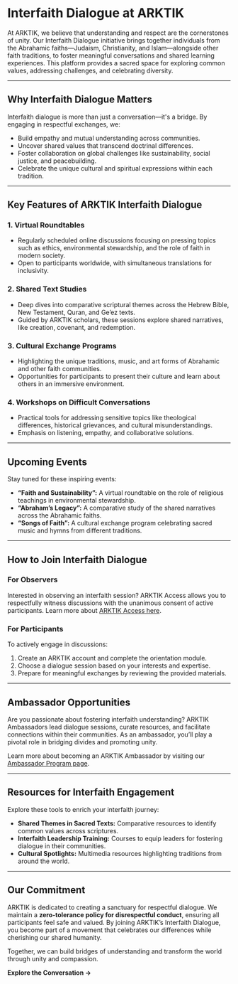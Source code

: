 # **Interfaith Dialogue at ARKTIK**

At ARKTIK, we believe that understanding and respect are the cornerstones of unity. Our Interfaith Dialogue initiative brings together individuals from the Abrahamic faiths—Judaism, Christianity, and Islam—alongside other faith traditions, to foster meaningful conversations and shared learning experiences. This platform provides a sacred space for exploring common values, addressing challenges, and celebrating diversity.

---

## **Why Interfaith Dialogue Matters**

Interfaith dialogue is more than just a conversation—it's a bridge. By engaging in respectful exchanges, we:
- Build empathy and mutual understanding across communities.
- Uncover shared values that transcend doctrinal differences.
- Foster collaboration on global challenges like sustainability, social justice, and peacebuilding.
- Celebrate the unique cultural and spiritual expressions within each tradition.

---

## **Key Features of ARKTIK Interfaith Dialogue**

### **1. Virtual Roundtables**
   - Regularly scheduled online discussions focusing on pressing topics such as ethics, environmental stewardship, and the role of faith in modern society.
   - Open to participants worldwide, with simultaneous translations for inclusivity.

### **2. Shared Text Studies**
   - Deep dives into comparative scriptural themes across the Hebrew Bible, New Testament, Quran, and Ge’ez texts.
   - Guided by ARKTIK scholars, these sessions explore shared narratives, like creation, covenant, and redemption.

### **3. Cultural Exchange Programs**
   - Highlighting the unique traditions, music, and art forms of Abrahamic and other faith communities.
   - Opportunities for participants to present their culture and learn about others in an immersive environment.

### **4. Workshops on Difficult Conversations**
   - Practical tools for addressing sensitive topics like theological differences, historical grievances, and cultural misunderstandings.
   - Emphasis on listening, empathy, and collaborative solutions.

---

## **Upcoming Events**

Stay tuned for these inspiring events:
- **“Faith and Sustainability”:** A virtual roundtable on the role of religious teachings in environmental stewardship.
- **“Abraham’s Legacy”:** A comparative study of the shared narratives across the Abrahamic faiths.
- **“Songs of Faith”:** A cultural exchange program celebrating sacred music and hymns from different traditions.

---

## **How to Join Interfaith Dialogue**

### **For Observers**
Interested in observing an interfaith session? ARKTIK Access allows you to respectfully witness discussions with the unanimous consent of active participants. Learn more about [ARKTIK Access here](../arktik_access/index.md).

### **For Participants**
To actively engage in discussions:
1. Create an ARKTIK account and complete the orientation module.
2. Choose a dialogue session based on your interests and expertise.
3. Prepare for meaningful exchanges by reviewing the provided materials.

---

## **Ambassador Opportunities**

Are you passionate about fostering interfaith understanding? ARKTIK Ambassadors lead dialogue sessions, curate resources, and facilitate connections within their communities. As an ambassador, you’ll play a pivotal role in bridging divides and promoting unity.

Learn more about becoming an ARKTIK Ambassador by visiting our [Ambassador Program page](../ambassador_program/index.md).

---

## **Resources for Interfaith Engagement**

Explore these tools to enrich your interfaith journey:
- **Shared Themes in Sacred Texts:** Comparative resources to identify common values across scriptures.
- **Interfaith Leadership Training:** Courses to equip leaders for fostering dialogue in their communities.
- **Cultural Spotlights:** Multimedia resources highlighting traditions from around the world.

---

## **Our Commitment**

ARKTIK is dedicated to creating a sanctuary for respectful dialogue. We maintain a **zero-tolerance policy for disrespectful conduct**, ensuring all participants feel safe and valued. By joining ARKTIK’s Interfaith Dialogue, you become part of a movement that celebrates our differences while cherishing our shared humanity.

Together, we can build bridges of understanding and transform the world through unity and compassion.

**Explore the Conversation →**
